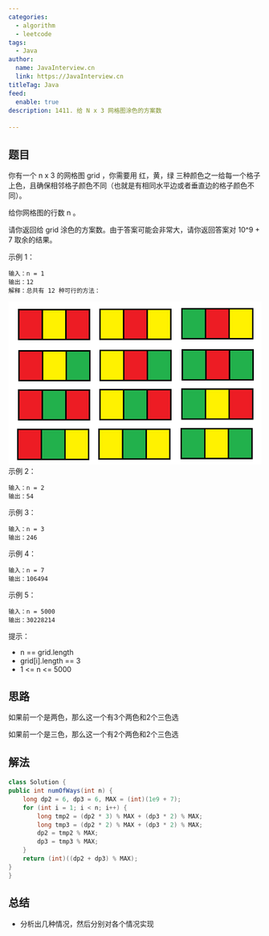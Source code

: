 ```yaml
---
categories:
  - algorithm
  - leetcode
tags:
  - Java
author: 
  name: JavaInterview.cn
  link: https://JavaInterview.cn
titleTag: Java
feed:
  enable: true
description: 1411. 给 N x 3 网格图涂色的方案数

---
```


## 题目

你有一个 n x 3 的网格图 grid ，你需要用 红，黄，绿 三种颜色之一给每一个格子上色，且确保相邻格子颜色不同（也就是有相同水平边或者垂直边的格子颜色不同）。

给你网格图的行数 n 。

请你返回给 grid 涂色的方案数。由于答案可能会非常大，请你返回答案对 10^9 + 7 取余的结果。



示例 1：

    输入：n = 1
    输出：12
    解释：总共有 12 种可行的方法：
![1411e1.png](../../../media/pictures/leetcode/1411e1.png)
示例 2：

    输入：n = 2
    输出：54
示例 3：

    输入：n = 3
    输出：246
示例 4：

    输入：n = 7
    输出：106494
示例 5：

    输入：n = 5000
    输出：30228214


提示：

* n == grid.length
* grid[i].length == 3
* 1 <= n <= 5000

## 思路

如果前一个是两色，那么这一个有3个两色和2个三色选

如果前一个是三色，那么这一个有2个两色和2个三色选

## 解法
```java
class Solution {
public int numOfWays(int n) {
    long dp2 = 6, dp3 = 6, MAX = (int)(1e9 + 7);
    for (int i = 1; i < n; i++) {
        long tmp2 = (dp2 * 3) % MAX + (dp3 * 2) % MAX;
        long tmp3 = (dp2 * 2) % MAX + (dp3 * 2) % MAX;
        dp2 = tmp2 % MAX;
        dp3 = tmp3 % MAX;
    }
    return (int)((dp2 + dp3) % MAX);
}
}
```

## 总结

- 分析出几种情况，然后分别对各个情况实现 
